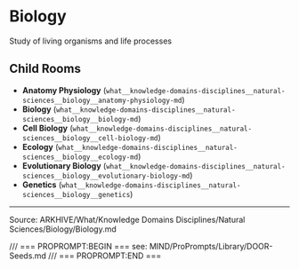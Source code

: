 # Biology

Study of living organisms and life processes

## Child Rooms
- **Anatomy Physiology** (`what__knowledge-domains-disciplines__natural-sciences__biology__anatomy-physiology-md`)
- **Biology** (`what__knowledge-domains-disciplines__natural-sciences__biology__biology-md`)
- **Cell Biology** (`what__knowledge-domains-disciplines__natural-sciences__biology__cell-biology-md`)
- **Ecology** (`what__knowledge-domains-disciplines__natural-sciences__biology__ecology-md`)
- **Evolutionary Biology** (`what__knowledge-domains-disciplines__natural-sciences__biology__evolutionary-biology-md`)
- **Genetics** (`what__knowledge-domains-disciplines__natural-sciences__biology__genetics`)

---
Source: ARKHIVE/What/Knowledge Domains Disciplines/Natural Sciences/Biology/Biology.md

/// === PROPROMPT:BEGIN ===
see: MIND/ProPrompts/Library/DOOR-Seeds.md
/// === PROPROMPT:END ===
